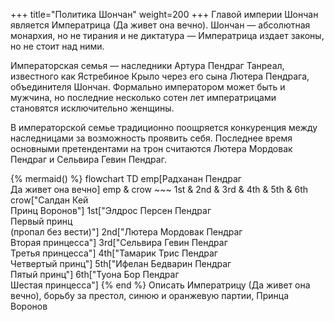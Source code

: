 +++
title="Политика Шончан"
weight=200
+++
Главой империи Шончан является Императрица (Да живет она вечно). Шончан — абсолютная монархия, но не тирания и не диктатура — Императрица издает законы, но не стоит над ними. 

Императорская семья — наследники Артура Пендраг Танреал, известного как Ястребиное Крыло через его сына Лютера Пендрага, объединителя Шончан. Формально императором может быть и мужчина, но последние несколько сотен лет императрицами становятся исключительно женщины. 

В императорской семье традиционно поощряется конкуренция между наследницами за возможность проявить себя. Последнее время основными претендентами на трон считаются Лютера Мордовак Пендраг и Сельвира Гевин Пендраг.

{% mermaid() %}
flowchart TD
    emp[Радханан Пендраг <br /> Да живет она вечно] 
    emp & crow ~~~ 1st & 2nd & 3rd & 4th & 5th & 6th
    crow["Салдан Кей <br /> Принц Воронов"]
    1st["Элдрос Персен Пендраг<br /> Первый принц <br /> (пропал без вести)"]
    2nd["Лютера Мордовак Пендраг <br /> Вторая принцесса"]
    3rd["Сельвира Гевин Пендраг <br /> Третья принцесса"]
    4th["Тамарик Трис Пендраг <br /> Четвертый принц"]
    5th["Ифелан Бедварин Пендраг <br/> Пятый принц"]
    6th["Туона Бор Пендраг <br/> Шестая принцесса"]
{% end %}
Описать Императрицу (Да живет она вечно), борьбу за престол, синюю и оранжевую партии, Принца Воронов